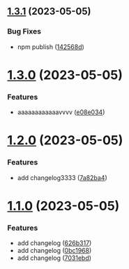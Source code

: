 ## [1.3.1](https://github.com/akinocccc/test/compare/v1.3.0...v1.3.1) (2023-05-05)


### Bug Fixes

* npm publish ([142568d](https://github.com/akinocccc/test/commit/142568d9d1f0c05abe8cd1628f40336764f16ba4))

# [1.3.0](https://github.com/akinocccc/test/compare/v1.2.0...v1.3.0) (2023-05-05)


### Features

* aaaaaaaaaaaavvvv ([e08e034](https://github.com/akinocccc/test/commit/e08e0348d4587343e050807fb3eac07967a2b47f))

# [1.2.0](https://github.com/akinocccc/test/compare/v1.1.0...v1.2.0) (2023-05-05)


### Features

* add changelog3333 ([7a82ba4](https://github.com/akinocccc/test/commit/7a82ba4cb0a41f1d8aa3372ec0ae5c980c669b2f))

# [1.1.0](https://github.com/akinocccc/test/compare/v1.0.0...v1.1.0) (2023-05-05)


### Features

* add changelog ([626b317](https://github.com/akinocccc/test/commit/626b3170848e340ff7dd32f13ba647638f4cc6d3))
* add changelog ([0bc1968](https://github.com/akinocccc/test/commit/0bc196878e331d0778e783b3fd8ac1b7584aa774))
* add changelog ([7031ebd](https://github.com/akinocccc/test/commit/7031ebd5db0aa043e83de0f4cab123f23f4fb5a7))
